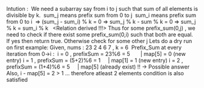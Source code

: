 Intution :
​
We need a subarray say from i to j such that sum of all elements is divisible by k.
​
sum_j means prefix sum from 0 to j
​
sum_i means prefix sum from 0 to i
​
=> (sum_j - sum_i) % k = 0
=> sum_j % k - sum % k = 0
=> sum_j % k = sum_i % k    <Relation derived !!!>
Thus for some prefix_sum(0,j) , we need to check if there exist some prefix_sum(0,i) such that both are equal.
​
If yes then return true.
Otherwise check for some other j
Lets do a dry run on first example:
​
Given, nums : 23 2 4 6 7 , k = 6
​
Prefix_Sum at every iteration from 0->i :
​
i = 0  , prefixSum = 23%6 = 5       | map[5] = 0 (new entry)
i = 1 , prefixSum = (5+2)%6 = 1     | map[1] = 1 (new entry)
i = 2 , prefixSum = (1+4)%6 = 5     | map[5] (already exist) !! -> Possible answer
Also, i - map[5] = 2 > 1 ... therefore atleast 2 elements condition is also satisfied
​
​
​
​
​